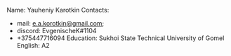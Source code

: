 Name: Yauheniy Karotkin
Contacts: 
- mail: e.a.korotkin@gmail.com; 
- discord: EvgenischeK#1104 
- +375447716094
Education: Sukhoi State Technical University of Gomel
English: A2
